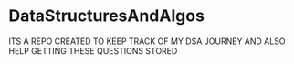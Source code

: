 # DataStructuresAndAlgos



ITS A REPO CREATED TO KEEP TRACK OF MY DSA JOURNEY AND ALSO HELP GETTING THESE QUESTIONS STORED

